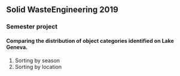 ## Solid WasteEngineering 2019

### Semester project

#### Comparing the distribution of object categories identified on Lake Geneva.

1. Sorting by season
2. Sorting by location
